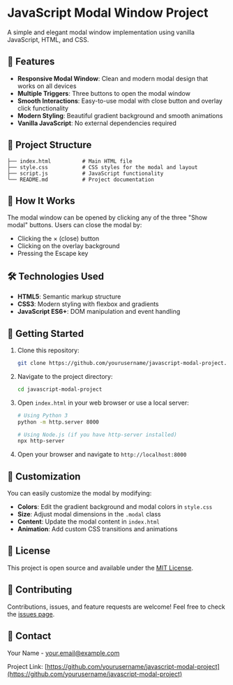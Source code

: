 # JavaScript Modal Window Project

A simple and elegant modal window implementation using vanilla JavaScript, HTML, and CSS.

## 🚀 Features

- **Responsive Modal Window**: Clean and modern modal design that works on all devices
- **Multiple Triggers**: Three buttons to open the modal window
- **Smooth Interactions**: Easy-to-use modal with close button and overlay click functionality
- **Modern Styling**: Beautiful gradient background and smooth animations
- **Vanilla JavaScript**: No external dependencies required

## 📁 Project Structure

```
├── index.html          # Main HTML file
├── style.css           # CSS styles for the modal and layout
├── script.js           # JavaScript functionality
└── README.md           # Project documentation
```

## 🎯 How It Works

The modal window can be opened by clicking any of the three "Show modal" buttons. Users can close the modal by:
- Clicking the × (close) button
- Clicking on the overlay background
- Pressing the Escape key

## 🛠️ Technologies Used

- **HTML5**: Semantic markup structure
- **CSS3**: Modern styling with flexbox and gradients
- **JavaScript ES6+**: DOM manipulation and event handling

## 🚀 Getting Started

1. Clone this repository:
   ```bash
   git clone https://github.com/yourusername/javascript-modal-project.git
   ```

2. Navigate to the project directory:
   ```bash
   cd javascript-modal-project
   ```

3. Open `index.html` in your web browser or use a local server:
   ```bash
   # Using Python 3
   python -m http.server 8000
   
   # Using Node.js (if you have http-server installed)
   npx http-server
   ```

4. Open your browser and navigate to `http://localhost:8000`

## 🎨 Customization

You can easily customize the modal by modifying:

- **Colors**: Edit the gradient background and modal colors in `style.css`
- **Size**: Adjust modal dimensions in the `.modal` class
- **Content**: Update the modal content in `index.html`
- **Animation**: Add custom CSS transitions and animations

## 📝 License

This project is open source and available under the [MIT License](LICENSE).

## 🤝 Contributing

Contributions, issues, and feature requests are welcome! Feel free to check the [issues page](https://github.com/yourusername/javascript-modal-project/issues).

## 📧 Contact

Your Name - your.email@example.com

Project Link: [https://github.com/yourusername/javascript-modal-project](https://github.com/yourusername/javascript-modal-project)
